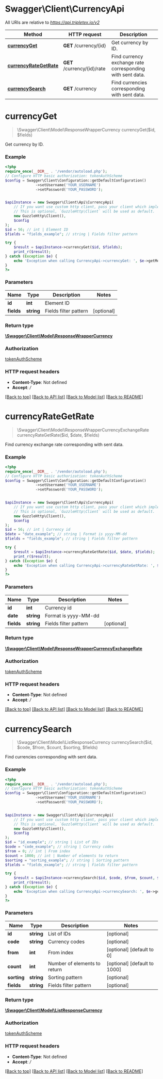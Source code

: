 # Swagger\Client\CurrencyApi

All URIs are relative to *https://api.tripletex.io/v2*

Method | HTTP request | Description
------------- | ------------- | -------------
[**currencyGet**](CurrencyApi.md#currencyget) | **GET** /currency/{id} | Get currency by ID.
[**currencyRateGetRate**](CurrencyApi.md#currencyrategetrate) | **GET** /currency/{id}/rate | Find currency exchange rate corresponding with sent data.
[**currencySearch**](CurrencyApi.md#currencysearch) | **GET** /currency | Find currencies corresponding with sent data.

# **currencyGet**
> \Swagger\Client\Model\ResponseWrapperCurrency currencyGet($id, $fields)

Get currency by ID.

### Example
```php
<?php
require_once(__DIR__ . '/vendor/autoload.php');
// Configure HTTP basic authorization: tokenAuthScheme
$config = Swagger\Client\Configuration::getDefaultConfiguration()
              ->setUsername('YOUR_USERNAME')
              ->setPassword('YOUR_PASSWORD');


$apiInstance = new Swagger\Client\Api\CurrencyApi(
    // If you want use custom http client, pass your client which implements `GuzzleHttp\ClientInterface`.
    // This is optional, `GuzzleHttp\Client` will be used as default.
    new GuzzleHttp\Client(),
    $config
);
$id = 56; // int | Element ID
$fields = "fields_example"; // string | Fields filter pattern

try {
    $result = $apiInstance->currencyGet($id, $fields);
    print_r($result);
} catch (Exception $e) {
    echo 'Exception when calling CurrencyApi->currencyGet: ', $e->getMessage(), PHP_EOL;
}
?>
```

### Parameters

Name | Type | Description  | Notes
------------- | ------------- | ------------- | -------------
 **id** | **int**| Element ID |
 **fields** | **string**| Fields filter pattern | [optional]

### Return type

[**\Swagger\Client\Model\ResponseWrapperCurrency**](../Model/ResponseWrapperCurrency.md)

### Authorization

[tokenAuthScheme](../../README.md#tokenAuthScheme)

### HTTP request headers

 - **Content-Type**: Not defined
 - **Accept**: */*

[[Back to top]](#) [[Back to API list]](../../README.md#documentation-for-api-endpoints) [[Back to Model list]](../../README.md#documentation-for-models) [[Back to README]](../../README.md)

# **currencyRateGetRate**
> \Swagger\Client\Model\ResponseWrapperCurrencyExchangeRate currencyRateGetRate($id, $date, $fields)

Find currency exchange rate corresponding with sent data.

### Example
```php
<?php
require_once(__DIR__ . '/vendor/autoload.php');
// Configure HTTP basic authorization: tokenAuthScheme
$config = Swagger\Client\Configuration::getDefaultConfiguration()
              ->setUsername('YOUR_USERNAME')
              ->setPassword('YOUR_PASSWORD');


$apiInstance = new Swagger\Client\Api\CurrencyApi(
    // If you want use custom http client, pass your client which implements `GuzzleHttp\ClientInterface`.
    // This is optional, `GuzzleHttp\Client` will be used as default.
    new GuzzleHttp\Client(),
    $config
);
$id = 56; // int | Currency id
$date = "date_example"; // string | Format is yyyy-MM-dd
$fields = "fields_example"; // string | Fields filter pattern

try {
    $result = $apiInstance->currencyRateGetRate($id, $date, $fields);
    print_r($result);
} catch (Exception $e) {
    echo 'Exception when calling CurrencyApi->currencyRateGetRate: ', $e->getMessage(), PHP_EOL;
}
?>
```

### Parameters

Name | Type | Description  | Notes
------------- | ------------- | ------------- | -------------
 **id** | **int**| Currency id |
 **date** | **string**| Format is yyyy-MM-dd |
 **fields** | **string**| Fields filter pattern | [optional]

### Return type

[**\Swagger\Client\Model\ResponseWrapperCurrencyExchangeRate**](../Model/ResponseWrapperCurrencyExchangeRate.md)

### Authorization

[tokenAuthScheme](../../README.md#tokenAuthScheme)

### HTTP request headers

 - **Content-Type**: Not defined
 - **Accept**: */*

[[Back to top]](#) [[Back to API list]](../../README.md#documentation-for-api-endpoints) [[Back to Model list]](../../README.md#documentation-for-models) [[Back to README]](../../README.md)

# **currencySearch**
> \Swagger\Client\Model\ListResponseCurrency currencySearch($id, $code, $from, $count, $sorting, $fields)

Find currencies corresponding with sent data.

### Example
```php
<?php
require_once(__DIR__ . '/vendor/autoload.php');
// Configure HTTP basic authorization: tokenAuthScheme
$config = Swagger\Client\Configuration::getDefaultConfiguration()
              ->setUsername('YOUR_USERNAME')
              ->setPassword('YOUR_PASSWORD');


$apiInstance = new Swagger\Client\Api\CurrencyApi(
    // If you want use custom http client, pass your client which implements `GuzzleHttp\ClientInterface`.
    // This is optional, `GuzzleHttp\Client` will be used as default.
    new GuzzleHttp\Client(),
    $config
);
$id = "id_example"; // string | List of IDs
$code = "code_example"; // string | Currency codes
$from = 0; // int | From index
$count = 1000; // int | Number of elements to return
$sorting = "sorting_example"; // string | Sorting pattern
$fields = "fields_example"; // string | Fields filter pattern

try {
    $result = $apiInstance->currencySearch($id, $code, $from, $count, $sorting, $fields);
    print_r($result);
} catch (Exception $e) {
    echo 'Exception when calling CurrencyApi->currencySearch: ', $e->getMessage(), PHP_EOL;
}
?>
```

### Parameters

Name | Type | Description  | Notes
------------- | ------------- | ------------- | -------------
 **id** | **string**| List of IDs | [optional]
 **code** | **string**| Currency codes | [optional]
 **from** | **int**| From index | [optional] [default to 0]
 **count** | **int**| Number of elements to return | [optional] [default to 1000]
 **sorting** | **string**| Sorting pattern | [optional]
 **fields** | **string**| Fields filter pattern | [optional]

### Return type

[**\Swagger\Client\Model\ListResponseCurrency**](../Model/ListResponseCurrency.md)

### Authorization

[tokenAuthScheme](../../README.md#tokenAuthScheme)

### HTTP request headers

 - **Content-Type**: Not defined
 - **Accept**: */*

[[Back to top]](#) [[Back to API list]](../../README.md#documentation-for-api-endpoints) [[Back to Model list]](../../README.md#documentation-for-models) [[Back to README]](../../README.md)

